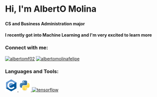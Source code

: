 <h1 align="left">Hi, I'm AlbertO Molina</h1>
<h3 align="left"Student at Carlos III University at Madrid</h3>
<h4 align="left">CS and Business Administration major</h3>
<h4 align="left">I recently got into Machine Learning and I'm very excited to learn more</h3>


<h3 align="left">Connect with me:</h3>
<p align="left">
<a href="https://twitter.com/albertomf02" target="blank"><img align="center" src="https://raw.githubusercontent.com/rahuldkjain/github-profile-readme-generator/master/src/images/icons/Social/twitter.svg" alt="albertomf02" height="30" width="40" /></a>
<a href="https://instagram.com/albertomolinafelipe" target="blank"><img align="center" src="https://raw.githubusercontent.com/rahuldkjain/github-profile-readme-generator/master/src/images/icons/Social/instagram.svg" alt="albertomolinafelipe" height="30" width="40" /></a>
</p>

<h3 align="left">Languages and Tools:</h3>
<p align="left"> <a href="https://www.cprogramming.com/" target="_blank" rel="noreferrer"> <img src="https://raw.githubusercontent.com/devicons/devicon/master/icons/c/c-original.svg" alt="c" width="40" height="40"/> </a> <a href="https://www.python.org" target="_blank" rel="noreferrer"> <img src="https://raw.githubusercontent.com/devicons/devicon/master/icons/python/python-original.svg" alt="python" width="40" height="40"/> </a> <a href="https://www.tensorflow.org" target="_blank" rel="noreferrer"> <img src="https://www.vectorlogo.zone/logos/tensorflow/tensorflow-icon.svg" alt="tensorflow" width="40" height="40"/> </a> </p>
